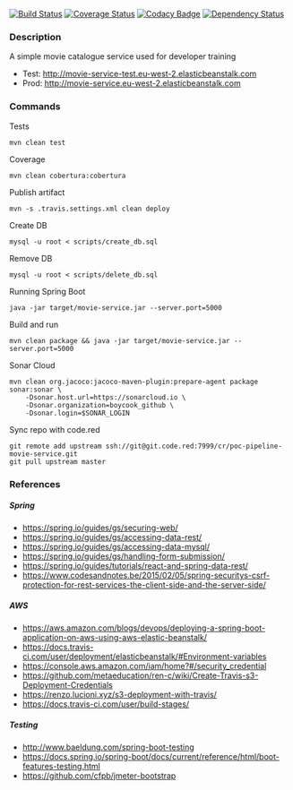[![Build Status](https://travis-ci.org/BoyCook/MovieService.png?branch=master)](https://travis-ci.org/BoyCook/MovieService)
[![Coverage Status](https://coveralls.io/repos/github/BoyCook/MovieService/badge.svg?branch=master)](https://coveralls.io/github/BoyCook/MovieService?branch=master)
[![Codacy Badge](https://api.codacy.com/project/badge/Grade/1e59fab65fed4438be24c2b15d1638f0)](https://www.codacy.com/app/BoyCook/MovieService?utm_source=github.com&amp;utm_medium=referral&amp;utm_content=BoyCook/MovieService&amp;utm_campaign=Badge_Grade)
[![Dependency Status](https://www.versioneye.com/user/projects/59adc4390fb24f0032e40a49/badge.svg?style=flat-square)](https://www.versioneye.com/user/projects/59adc4390fb24f0032e40a49)

### Description

A simple movie catalogue service used for developer training

* Test: http://movie-service-test.eu-west-2.elasticbeanstalk.com
* Prod: http://movie-service.eu-west-2.elasticbeanstalk.com

### Commands

Tests

    mvn clean test

Coverage

    mvn clean cobertura:cobertura

Publish artifact

    mvn -s .travis.settings.xml clean deploy

Create DB

    mysql -u root < scripts/create_db.sql

Remove DB

    mysql -u root < scripts/delete_db.sql

Running Spring Boot

    java -jar target/movie-service.jar --server.port=5000

Build and run

    mvn clean package && java -jar target/movie-service.jar --server.port=5000

Sonar Cloud

    mvn clean org.jacoco:jacoco-maven-plugin:prepare-agent package sonar:sonar \
        -Dsonar.host.url=https://sonarcloud.io \
        -Dsonar.organization=boycook_github \
        -Dsonar.login=$SONAR_LOGIN

Sync repo with code.red

    git remote add upstream ssh://git@git.code.red:7999/cr/poc-pipeline-movie-service.git
    git pull upstream master

### References

##### Spring

* https://spring.io/guides/gs/securing-web/
* https://spring.io/guides/gs/accessing-data-rest/
* https://spring.io/guides/gs/accessing-data-mysql/
* https://spring.io/guides/gs/handling-form-submission/
* https://spring.io/guides/tutorials/react-and-spring-data-rest/
* https://www.codesandnotes.be/2015/02/05/spring-securitys-csrf-protection-for-rest-services-the-client-side-and-the-server-side/

##### AWS

* https://aws.amazon.com/blogs/devops/deploying-a-spring-boot-application-on-aws-using-aws-elastic-beanstalk/
* https://docs.travis-ci.com/user/deployment/elasticbeanstalk/#Environment-variables
* https://console.aws.amazon.com/iam/home?#/security_credential
* https://github.com/metaeducation/ren-c/wiki/Create-Travis-s3-Deployment-Credentials
* https://renzo.lucioni.xyz/s3-deployment-with-travis/
* https://docs.travis-ci.com/user/build-stages/

##### Testing

* http://www.baeldung.com/spring-boot-testing
* https://docs.spring.io/spring-boot/docs/current/reference/html/boot-features-testing.html
* https://github.com/cfpb/jmeter-bootstrap
